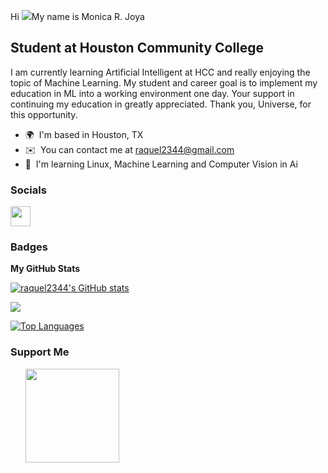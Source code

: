 Hi ![](https://user-images.githubusercontent.com/18350557/176309783-0785949b-9127-417c-8b55-ab5a4333674e.gif)My name is Monica R. Joya   

Student at Houston Community College 
------------------------------------  

I am currently learning Artificial Intelligent at HCC and really enjoying the topic of Machine Learning. My student and career goal is to implement my education in ML into a working environment one day.  Your support in continuing my education in greatly appreciated.  Thank you, Universe, for this opportunity.

* 🌍  I'm based in Houston, TX
* ✉️  You can contact me at [raquel2344@gmail.com](mailto:raquel2344@gmail.com)
* 🧠  I'm learning Linux, Machine Learning and Computer Vision in Ai

 ### Socials  
 
 <p align="left"> <a href="https://www.github.com/raquel2344" target="_blank" rel="noreferrer"> <picture> <source media="(prefers-color-scheme: dark)" srcset="https://raw.githubusercontent.com/danielcranney/readme-generator/main/public/icons/socials/github-dark.svg" /> <source media="(prefers-color-scheme: light)" srcset="https://raw.githubusercontent.com/danielcranney/readme-generator/main/public/icons/socials/github.svg" /> <img src="https://raw.githubusercontent.com/danielcranney/readme-generator/main/public/icons/socials/github.svg" width="32" height="32" /> </picture> </a></p>

### Badges

<b>My GitHub Stats</b>

<a href="http://www.github.com/raquel2344"><img src="https://github-readme-stats.vercel.app/api?username=raquel2344&show_icons=true&hide=&count_private=true&title_color=0891b2&text_color=ffffff&icon_color=0891b2&bg_color=1c1917&hide_border=true&show_icons=true" alt="raquel2344's GitHub stats" /></a>

<a href="http://www.github.com/raquel2344"><img src="https://github-readme-streak-stats.herokuapp.com/?user=raquel2344&stroke=ffffff&background=1c1917&ring=0891b2&fire=0891b2&currStreakNum=ffffff&currStreakLabel=0891b2&sideNums=ffffff&sideLabels=ffffff&dates=ffffff&hide_border=true" /></a>

<a href="https://github.com/raquel2344" align="left"><img src="https://github-readme-stats.vercel.app/api/top-langs/?username=raquel2344&langs_count=10&title_color=0891b2&text_color=ffffff&icon_color=0891b2&bg_color=1c1917&hide_border=true&locale=en&custom_title=Top%20%Languages" alt="Top Languages" /></a>

### Support Me

<ul style="list-style-type: none; margin: 0;">

<li style="display: inline-block; margin-right: 0.25rem;"><a href="https://www.buymeacoffee.com/raquel2344"><img src="https://cdn.buymeacoffee.com/buttons/v2/default-yellow.png" width="150"/></a></li>

</ul>
